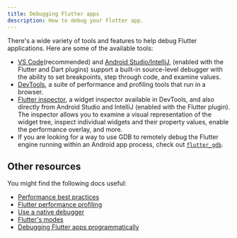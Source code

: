 ```yaml
---
title: Debugging Flutter apps
description: How to debug your Flutter app.
---
```


<?code-excerpt path-base="testing/debugging"?>

There's a wide variety of tools and features to help debug
Flutter applications. Here are some of the available tools:

* [VS Code][](recommended) and [Android Studio/IntelliJ][], 
  (enabled with the Flutter and Dart plugins)
  support a built-in source-level debugger with
  the ability to set breakpoints, step through code,
  and examine values.
* [DevTools][], a suite of performance and profiling
  tools that run in a browser.
* [Flutter inspector][], a widget inspector available
  in DevTools, and also directly from Android Studio
  and IntelliJ (enabled with the Flutter plugin).
  The inspector allows you to examine a visual
  representation of the widget tree, inspect
  individual widgets and their property values,
  enable the performance overlay, and more.
* If you are looking for a way to use GDB to remotely debug the
  Flutter engine running within an Android app process,
  check out [`flutter_gdb`][].


[`flutter_gdb`]: https://github.com/flutter/engine/blob/main/sky/tools/flutter_gdb

## Other resources

You might find the following docs useful:

* [Performance best practices][]
* [Flutter performance profiling][]
* [Use a native debugger][]
* [Flutter's modes][]
* [Debugging Flutter apps programmatically][]

[Flutter enabled IDE/editor]: {{site.url}}/get-started/editor

[Debugging Flutter apps programmatically]: {{site.url}}/testing/code-debugging
[Flutter's modes]: {{site.url}}/testing/build-modes
[Flutter performance profiling]: {{site.url}}/perf/ui-performance
[Performance best practices]: {{site.url}}/perf/best-practices
[Use a native debugger]: {{site.url}}/testing/native-debugging

[Android Studio/IntelliJ]: {{site.url}}/tools/android-studio#run-app-with-breakpoints
[VS Code]: {{site.url}}/tools/vs-code#run-app-with-breakpoints
[DevTools]: {{site.url}}/tools/devtools
[Flutter inspector]: {{site.url}}/tools/devtools/inspector
